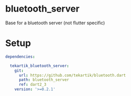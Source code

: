 # bluetooth_server

Base for a bluetooth server (not flutter specific)

# Setup

```yaml
dependencies:

  tekartik_bluetooth_server:
    git:
      url: https://github.com/tekartik/bluetooth.dart
      path: bluetooth_server
      ref: dart2_3
    version: '>=0.2.1'
```